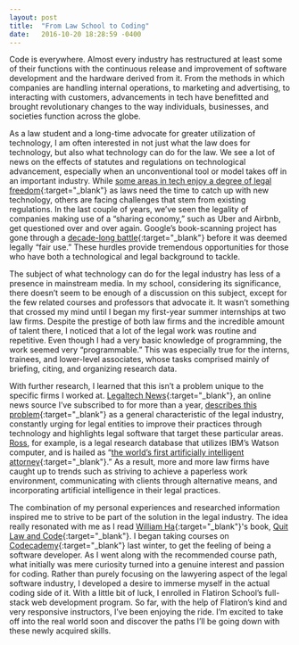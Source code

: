 ```yaml
---
layout: post
title:  "From Law School to Coding"
date:   2016-10-20 18:28:59 -0400
---
```



Code is everywhere. Almost every industry has restructured at least some of their functions with the continuous release and improvement of software development and the hardware derived from it. From the methods in which companies are handling internal operations, to marketing and advertising, to interacting with customers, advancements in tech have benefitted and brought revolutionary changes to the way individuals, businesses, and societies function across the globe.

As a law student and a long-time advocate for greater utilization of technology, I am often interested in not just what the law does for technology, but also what technology can do for the law. We see a lot of news on the effects of statutes and regulations on technological advancement, especially when an unconventional tool or model takes off in an important industry. While [some areas in tech enjoy a degree of legal freedom](http://www.newsweek.com/2015/11/13/government-gets-slower-tech-gets-faster-389073.html){:target="_blank"} as laws need the time to catch up with new technology, others are facing challenges that stem from existing regulations. In the last couple of years, we’ve seen the legality of companies making use of a “sharing economy,” such as Uber and Airbnb, get questioned over and over again. Google’s book-scanning project has gone through a [decade-long battle](http://www.fordhamiplj.org/2015/10/23/googles-book-scanning-is-fair-use-after-over-a-decade-of-debate){:target="_blank"} before it was deemed legally “fair use.” These hurdles provide tremendous opportunities for those who have both a technological and legal background to tackle.

The subject of what technology can do for the legal industry has less of a presence in mainstream media. In my school, considering its significance, there doesn’t seem to be enough of a discussion on this subject, except for the few related courses and professors that advocate it. It wasn’t something that crossed my mind until I began my first-year summer internships at two law firms. Despite the prestige of both law firms and the incredible amount of talent there, I noticed that a lot of the legal work was routine and repetitive. Even though I had a very basic knowledge of programming, the work seemed very “programmable.” This was especially true for the interns, trainees, and lower-level associates, whose tasks comprised mainly of briefing, citing, and organizing research data.

With further research, I learned that this isn’t a problem unique to the specific firms I worked at. [Legaltech News](http://legaltechnews.com){:target="_blank"}, an online news source I’ve subscribed to for more than a year, [describes this problem](http://www.legaltechnews.com/id=1202765670209/Legal-Industry-Wake-Up-and-Smell-the-Data){:target="_blank"} as a general characteristic of the legal industry, constantly urging for legal entities to improve their practices through technology and highlights legal software that target these particular areas. [Ross](http://www.rossintelligence.com), for example, is a legal research database that utilizes IBM’s Watson computer, and is hailed as “[the world’s first artificially intelligent attorney](http://www.abajournal.com/news/article/meet_ross_the_worlds_first_artificially_intelligent_attorney){:target="_blank"}.” As a result, more and more law firms have caught up to trends such as striving to achieve a paperless work environment, communicating with clients through alternative means, and incorporating artificial intelligence in their legal practices.

The combination of my personal experiences and researched information inspired me to strive to be part of the solution in the legal industry. The idea really resonated with me as I read [William Ha](http://www.williamha.com){:target="_blank"}'s book, [Quit Law and Code](http://quitlawandcode.com){:target="_blank"}. I began taking courses on [Codecademy](https://www.codecademy.com){:target="_blank"} last winter, to get the feeling of being a software developer. As I went along with the recommended course path, what initially was mere curiosity turned into a genuine interest and passion for coding. Rather than purely focusing on the lawyering aspect of the legal software industry, I developed a desire to immerse myself in the actual coding side of it. With a little bit of luck, I enrolled in Flatiron School’s full-stack web development program. So far, with the help of Flatiron’s kind and very responsive instructors, I’ve been enjoying the ride. I’m excited to take off into the real world soon and discover the paths I’ll be going down with these newly acquired skills.

